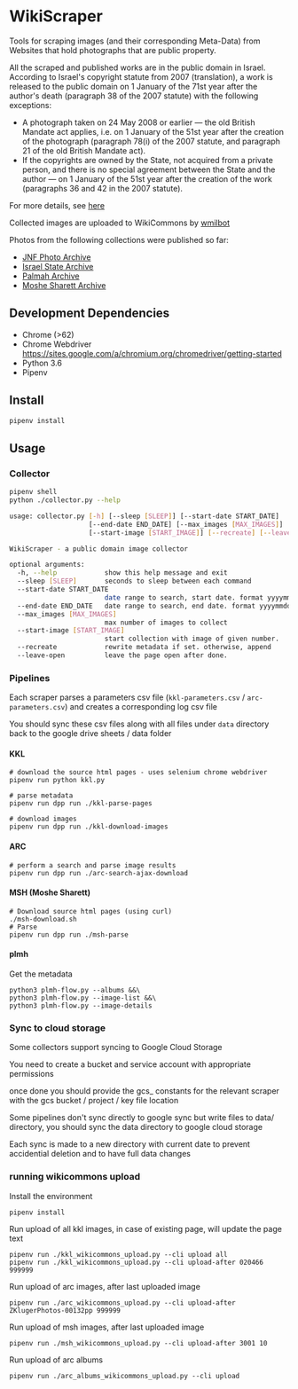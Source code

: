 # WikiScraper

Tools for scraping images (and their corresponding Meta-Data) from Websites that hold photographs that are public property.

All the scraped and published works are in the public domain in Israel.
According to Israel's copyright statute from 2007 (translation), a work is released to the public domain on 1 January of the 71st year after the author's death (paragraph 38 of the 2007 statute) with the following exceptions:

* A photograph taken on 24 May 2008 or earlier — the old British Mandate act applies, i.e. on 1 January of the 51st year after the creation of the photograph (paragraph 78(i) of the 2007 statute, and paragraph 21 of the old British Mandate act).
* If the copyrights are owned by the State, not acquired from a private person, and there is no special agreement between the State and the author — on 1 January of the 51st year after the creation of the work (paragraphs 36 and 42 in the 2007 statute).

For more details, see [here](https://commons.wikimedia.org/wiki/Category:PD_Israel_%26_British_Mandate)

Collected images are uploaded to WikiCommons by [wmilbot](https://commons.wikimedia.org/wiki/User:Wmilbot)

Photos from the following collections were published so far:

* [JNF Photo Archive](https://commons.wikimedia.org/wiki/Category:Files_from_JNF_uploaded_by_Wikimedia_Israel)
* [Israel State Archive](https://commons.wikimedia.org/wiki/Category:Files_from_ISA_uploaded_by_Wikimedia_Israel)
* [Palmah Archive](https://commons.wikimedia.org/wiki/Category:Files_from_Palmah_Archive_uploaded_by_Wikimedia_Israel)
* [Moshe Sharett Archive](https://commons.wikimedia.org/wiki/Category:Files_from_Moshe_Sharett_Archive_uploaded_by_Wikimedia_Israel)

## Development Dependencies

- Chrome (>62)
- Chrome Webdriver https://sites.google.com/a/chromium.org/chromedriver/getting-started
- Python 3.6
- Pipenv

## Install

```bash
pipenv install
```

## Usage

### Collector

```bash
pipenv shell
python ./collector.py --help

usage: collector.py [-h] [--sleep [SLEEP]] [--start-date START_DATE]
                    [--end-date END_DATE] [--max_images [MAX_IMAGES]]
                    [--start-image [START_IMAGE]] [--recreate] [--leave-open]

WikiScraper - a public domain image collector

optional arguments:
  -h, --help            show this help message and exit
  --sleep [SLEEP]       seconds to sleep between each command
  --start-date START_DATE
                        date range to search, start date. format yyyymmdd
  --end-date END_DATE   date range to search, end date. format yyyymmdd
  --max_images [MAX_IMAGES]
                        max number of images to collect
  --start-image [START_IMAGE]
                        start collection with image of given number.
  --recreate            rewrite metadata if set. otherwise, append
  --leave-open          leave the page open after done.
```

### Pipelines

Each scraper parses a parameters csv file (`kkl-parameters.csv` / `arc-parameters.csv`) and creates a corresponding log csv file

You should sync these csv files along with all files under `data` directory back to the google drive sheets / data folder

#### KKL

```
# download the source html pages - uses selenium chrome webdriver
pipenv run python kkl.py

# parse metadata
pipenv run dpp run ./kkl-parse-pages

# download images
pipenv run dpp run ./kkl-download-images
```

#### ARC

```
# perform a search and parse image results
pipenv run dpp run ./arc-search-ajax-download
```

#### MSH (Moshe Sharett)

```
# Download source html pages (using curl)
./msh-download.sh
# Parse
pipenv run dpp run ./msh-parse
```

#### plmh

Get the metadata

```
python3 plmh-flow.py --albums &&\
python3 plmh-flow.py --image-list &&\
python3 plmh-flow.py --image-details
```

### Sync to cloud storage

Some collectors support syncing to Google Cloud Storage

You need to create a bucket and service account with appropriate permissions

once done you should provide the gcs_ constants for the relevant scraper with the gcs bucket / project / key file location

Some pipelines don't sync directly to google sync but write files to data/ directory, you should sync the data directory to google cloud storage

Each sync is made to a new directory with current date to prevent accidential deletion and to have full data changes

### running wikicommons upload

Install the environment

```
pipenv install
```

Run upload of all kkl images, in case of existing page, will update the page text

```
pipenv run ./kkl_wikicommons_upload.py --cli upload all
pipenv run ./kkl_wikicommons_upload.py --cli upload-after 020466 999999
```

Run upload of arc images, after last uploaded image

```
pipenv run ./arc_wikicommons_upload.py --cli upload-after ZKlugerPhotos-00132pp 999999
```

Run upload of msh images, after last uploaded image

```
pipenv run ./msh_wikicommons_upload.py --cli upload-after 3001 10
```

Run upload of arc albums

```
pipenv run ./arc_albums_wikicommons_upload.py --cli upload
```
